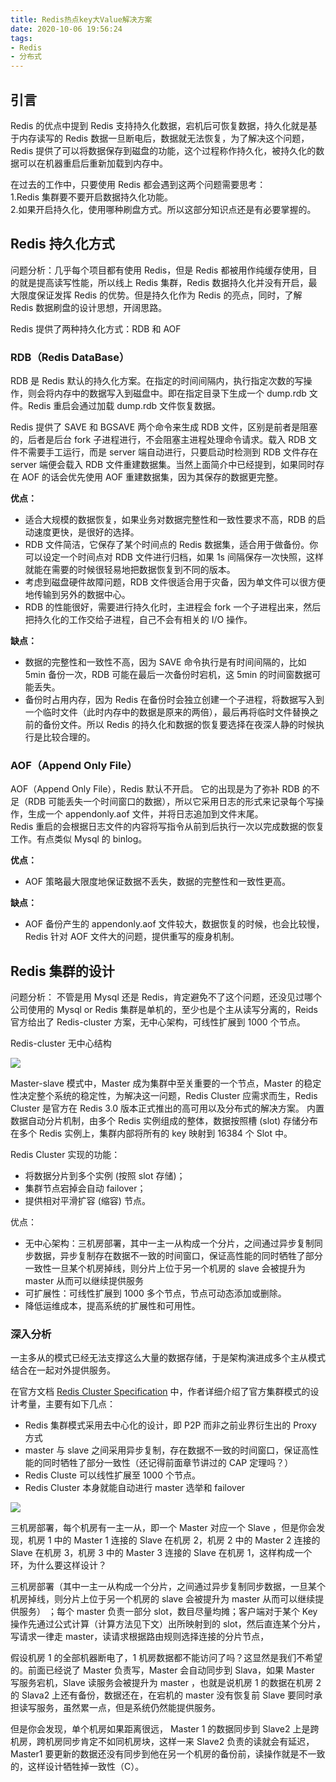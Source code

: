 ```yaml
---
title: Redis热点key大Value解决方案
date: 2020-10-06 19:56:24
tags:
- Redis
- 分布式
---
```


## 引言
Redis 的优点中提到 Redis 支持持久化数据，宕机后可恢复数据，持久化就是基于内存读写的 Redis 数据一旦断电后，数据就无法恢复，为了解决这个问题，Redis 提供了可以将数据保存到磁盘的功能，这个过程称作持久化，被持久化的数据可以在机器重启后重新加载到内存中。

在过去的工作中，只要使用 Redis 都会遇到这两个问题需要思考：  
1.Redis 集群要不要开启数据持久化功能。  
2.如果开启持久化，使用哪种刷盘方式。所以这部分知识点还是有必要掌握的。

## Redis 持久化方式
   
问题分析：几乎每个项目都有使用 Redis，但是 Redis 都被用作纯缓存使用，目的就是提高读写性能，所以线上 Redis 集群，Redis 数据持久化并没有开启，最大限度保证发挥 Redis 的优势。但是持久化作为 Redis 的亮点，同时，了解 Redis 数据刷盘的设计思想，开阔思路。

Redis 提供了两种持久化方式：RDB 和 AOF

### RDB（Redis DataBase）

RDB 是 Redis 默认的持久化方案。在指定的时间间隔内，执行指定次数的写操作，则会将内存中的数据写入到磁盘中。即在指定目录下生成一个 dump.rdb 文件。Redis 重启会通过加载 dump.rdb 文件恢复数据。

Redis 提供了 SAVE 和 BGSAVE 两个命令来生成 RDB 文件，区别是前者是阻塞的，后者是后台 fork 子进程进行，不会阻塞主进程处理命令请求。载入 RDB 文件不需要手工运行，而是 server 端自动进行，只要启动时检测到 RDB 文件存在 server 端便会载入 RDB 文件重建数据集。当然上面简介中已经提到，如果同时存在 AOF 的话会优先使用 AOF 重建数据集，因为其保存的数据更完整。

**优点：**

- 适合大规模的数据恢复，如果业务对数据完整性和一致性要求不高，RDB 的启动速度更快，是很好的选择。
- RDB 文件简洁，它保存了某个时间点的 Redis 数据集，适合用于做备份。你可以设定一个时间点对 RDB 文件进行归档，如果 1s 间隔保存一次快照，这样就能在需要的时候很轻易地把数据恢复到不同的版本。
- 考虑到磁盘硬件故障问题，RDB 文件很适合用于灾备，因为单文件可以很方便地传输到另外的数据中心。
- RDB 的性能很好，需要进行持久化时，主进程会 fork 一个子进程出来，然后把持久化的工作交给子进程，自己不会有相关的 I/O 操作。

**缺点：**
- 数据的完整性和一致性不高，因为 SAVE 命令执行是有时间间隔的，比如 5min 备份一次，RDB 可能在最后一次备份时宕机，这 5min 的时间窗数据可能丢失。
- 备份时占用内存，因为 Redis 在备份时会独立创建一个子进程，将数据写入到一个临时文件（此时内存中的数据是原来的两倍），最后再将临时文件替换之前的备份文件。所以 Redis 的持久化和数据的恢复要选择在夜深人静的时候执行是比较合理的。

### AOF（Append Only File）

AOF（Append Only File），Redis 默认不开启。
它的出现是为了弥补 RDB 的不足（RDB 可能丢失一个时间窗口的数据），所以它采用日志的形式来记录每个写操作，生成一个 appendonly.aof 文件，并将日志追加到文件末尾。  
Redis 重启的会根据日志文件的内容将写指令从前到后执行一次以完成数据的恢复工作。有点类似 Mysql 的 binlog。  

**优点：**
- AOF 策略最大限度地保证数据不丢失，数据的完整性和一致性更高。

**缺点：**
- AOF 备份产生的 appendonly.aof 文件较大，数据恢复的时候，也会比较慢，Redis 针对 AOF 文件大的问题，提供重写的瘦身机制。

##  Redis 集群的设计

问题分析： 不管是用 Mysql 还是 Redis，肯定避免不了这个问题，还没见过哪个公司使用的 Mysql or Redis 集群是单机的，至少也是个主从读写分离的，Reids 官方给出了 Redis-cluster 方案，无中心架构，可线性扩展到 1000 个节点。

Redis-cluster 无中心结构

![](https://img1.sycdn.imooc.com/5e129acf0001f9ec14901220.png)

Master-slave 模式中，Master 成为集群中至关重要的一个节点，Master 的稳定性决定整个系统的稳定性，为解决这一问题，Redis Cluster 应需求而生，Redis Cluster 是官方在 Redis 3.0 版本正式推出的高可用以及分布式的解决方案。 内置数据自动分片机制，由多个 Redis 实例组成的整体，数据按照槽 (slot) 存储分布在多个 Redis 实例上，集群内部将所有的 key 映射到 16384 个 Slot 中。

Redis Cluster 实现的功能：

- 将数据分片到多个实例 (按照 slot 存储)；
- 集群节点宕掉会自动 failover；
- 提供相对平滑扩容 (缩容) 节点。

优点：

- 无中心架构：三机房部署，其中一主一从构成一个分片，之间通过异步复制同步数据，异步复制存在数据不一致的时间窗口，保证高性能的同时牺牲了部分一致性一旦某个机房掉线，则分片上位于另一个机房的 slave 会被提升为 master 从而可以继续提供服务
- 可扩展性：可线性扩展到 1000 多个节点，节点可动态添加或删除。
- 降低运维成本，提高系统的扩展性和可用性。

### 深入分析

一主多从的模式已经无法支撑这么大量的数据存储，于是架构演进成多个主从模式结合在一起对外提供服务。

在官方文档 [Redis Cluster Specification](https://redis.io/topics/cluster-spec) 中，作者详细介绍了官方集群模式的设计考量，主要有如下几点：

- Redis 集群模式采用去中心化的设计，即 P2P 而非之前业界衍生出的 Proxy 方式
- master 与 slave 之间采用异步复制，存在数据不一致的时间窗口，保证高性能的同时牺牲了部分一致性（还记得前面章节讲过的 CAP 定理吗？）
- Redis Cluste 可以线性扩展至 1000 个节点。
- Redis Cluster 本身就能自动进行 master 选举和 failover

![](https://img1.sycdn.imooc.com/5e129ab60001f9ec14901220.png)

三机房部署，每个机房有一主一从，即一个 Master 对应一个 Slave ，但是你会发现，机房 1 中的 Master 1 连接的 Slave 在机房 2，机房 2 中的 Master 2 连接的 Slave 在机房 3，机房 3 中的 Master 3 连接的 Slave 在机房 1，这样构成一个环，为什么要这样设计？

三机房部署（其中一主一从构成一个分片，之间通过异步复制同步数据，一旦某个机房掉线，则分片上位于另一个机房的 slave 会被提升为 master 从而可以继续提供服务） ；每个 master 负责一部分 slot，数目尽量均摊；客户端对于某个 Key 操作先通过公式计算（计算方法见下文）出所映射到的 slot，然后直连某个分片，写请求一律走 master，读请求根据路由规则选择连接的分片节点，

假设机房 1 的全部机器断电了，1 机房数据都不能访问了吗？这显然是我们不希望的。前面已经说了 Master 负责写，Master 会自动同步到 Slava，如果 Master 写服务宕机，Slave 读服务会被提升为 master ，也就是说机房 1 的数据在机房 2 的 Slava2 上还有备份，数据还在，在宕机的 master 没有恢复前 Slave 要同时承担读写服务，虽然累一点，但是系统仍然能提供服务。

但是你会发现，单个机房如果距离很远， Master 1 的数据同步到 Slave2 上是跨机房，跨机房同步肯定不如同机房块，这样一来 Slave2 负责的读就会有延迟，Master1 要更新的数据还没有同步到他在另一个机房的备份前，读操作就是不一致的，这样设计牺牲掉一致性（C）。









